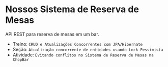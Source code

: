 # Nossos Sistema de Reserva de Mesas

API REST para reserva de mesas em um bar.

* Treino: `CRUD e Atualizações Concorrentes com JPA/Hibernate`
* Seção: `Atualização concorrente de entidades usando Lock Pessimista`
* Atividade: `Evitando conflitos no Sistema de Reserva de Mesas na ChopBar`
